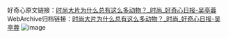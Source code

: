 好奇心原文链接：[时尚大片为什么总有这么多动物？_时尚_好奇心日报-吴亭蓉](https://www.qdaily.com/articles/4640.html)
WebArchive归档链接：[时尚大片为什么总有这么多动物？_时尚_好奇心日报-吴亭蓉](http://web.archive.org/web/20190623162408/https://www.qdaily.com/articles/4640.html)
![image](http://ww3.sinaimg.cn/large/007d5XDply1g3w5n3s0zpj30u045be81)